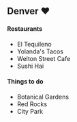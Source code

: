 ## Denver :heart:

#### Restaurants

- El Tequileno
- Yolanda's Tacos
- Welton Street Cafe
- Sushi Hai

#### Things to do
- Botanical Gardens
- Red Rocks
- City Park
